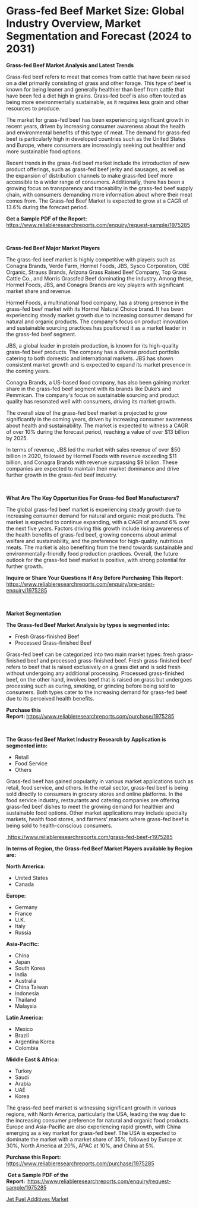 <p><h1>Grass-fed Beef Market Size: Global Industry Overview, Market Segmentation and Forecast (2024 to 2031)</h1></p><p><strong>Grass-fed Beef Market Analysis and Latest Trends</strong></p>
<p><p>Grass-fed beef refers to meat that comes from cattle that have been raised on a diet primarily consisting of grass and other forage. This type of beef is known for being leaner and generally healthier than beef from cattle that have been fed a diet high in grains. Grass-fed beef is also often touted as being more environmentally sustainable, as it requires less grain and other resources to produce.</p><p>The market for grass-fed beef has been experiencing significant growth in recent years, driven by increasing consumer awareness about the health and environmental benefits of this type of meat. The demand for grass-fed beef is particularly high in developed countries such as the United States and Europe, where consumers are increasingly seeking out healthier and more sustainable food options.</p><p>Recent trends in the grass-fed beef market include the introduction of new product offerings, such as grass-fed beef jerky and sausages, as well as the expansion of distribution channels to make grass-fed beef more accessible to a wider range of consumers. Additionally, there has been a growing focus on transparency and traceability in the grass-fed beef supply chain, with consumers demanding more information about where their meat comes from. The Grass-fed Beef Market is expected to grow at a CAGR of 13.6% during the forecast period.</p></p>
<p><strong>Get a Sample PDF of the Report:&nbsp;</strong> <a href="https://www.reliableresearchreports.com/enquiry/request-sample/1975285">https://www.reliableresearchreports.com/enquiry/request-sample/1975285</a></p>
<p>&nbsp;</p>
<p><strong>Grass-fed Beef Major Market Players</strong></p>
<p><p>The grass-fed beef market is highly competitive with players such as Conagra Brands, Verde Farm, Hormel Foods, JBS, Sysco Corporation, OBE Organic, Strauss Brands, Arizona Grass Raised Beef Company, Top Grass Cattle Co., and Morris Grassfed Beef dominating the industry. Among these, Hormel Foods, JBS, and Conagra Brands are key players with significant market share and revenue.</p><p>Hormel Foods, a multinational food company, has a strong presence in the grass-fed beef market with its Hormel Natural Choice brand. It has been experiencing steady market growth due to increasing consumer demand for natural and organic products. The company's focus on product innovation and sustainable sourcing practices has positioned it as a market leader in the grass-fed beef segment.</p><p>JBS, a global leader in protein production, is known for its high-quality grass-fed beef products. The company has a diverse product portfolio catering to both domestic and international markets. JBS has shown consistent market growth and is expected to expand its market presence in the coming years.</p><p>Conagra Brands, a US-based food company, has also been gaining market share in the grass-fed beef segment with its brands like Duke’s and Pemmican. The company's focus on sustainable sourcing and product quality has resonated well with consumers, driving its market growth.</p><p>The overall size of the grass-fed beef market is projected to grow significantly in the coming years, driven by increasing consumer awareness about health and sustainability. The market is expected to witness a CAGR of over 10% during the forecast period, reaching a value of over $13 billion by 2025.</p><p>In terms of revenue, JBS led the market with sales revenue of over $50 billion in 2020, followed by Hormel Foods with revenue exceeding $11 billion, and Conagra Brands with revenue surpassing $9 billion. These companies are expected to maintain their market dominance and drive further growth in the grass-fed beef industry.</p></p>
<p>&nbsp;</p>
<p><strong>What Are The Key Opportunities For Grass-fed Beef Manufacturers?</strong></p>
<p><p>The global grass-fed beef market is experiencing steady growth due to increasing consumer demand for natural and organic meat products. The market is expected to continue expanding, with a CAGR of around 6% over the next five years. Factors driving this growth include rising awareness of the health benefits of grass-fed beef, growing concerns about animal welfare and sustainability, and the preference for high-quality, nutritious meats. The market is also benefiting from the trend towards sustainable and environmentally-friendly food production practices. Overall, the future outlook for the grass-fed beef market is positive, with strong potential for further growth.</p></p>
<p><strong>Inquire or Share Your Questions If Any Before Purchasing This Report:</strong> <a href="https://www.reliableresearchreports.com/enquiry/pre-order-enquiry/1975285">https://www.reliableresearchreports.com/enquiry/pre-order-enquiry/1975285</a></p>
<p>&nbsp;</p>
<p><strong>Market Segmentation</strong></p>
<p><strong>The Grass-fed Beef Market Analysis by types is segmented into:</strong></p>
<p><ul><li>Fresh Grass-finished Beef</li><li>Processed Grass-finished Beef</li></ul></p>
<p><p>Grass-fed beef can be categorized into two main market types: fresh grass-finished beef and processed grass-finished beef. Fresh grass-finished beef refers to beef that is raised exclusively on a grass diet and is sold fresh without undergoing any additional processing. Processed grass-finished beef, on the other hand, involves beef that is raised on grass but undergoes processing such as curing, smoking, or grinding before being sold to consumers. Both types cater to the increasing demand for grass-fed beef due to its perceived health benefits.</p></p>
<p><strong>Purchase this Report:&nbsp;</strong><a href="https://www.reliableresearchreports.com/purchase/1975285">https://www.reliableresearchreports.com/purchase/1975285</a></p>
<p>&nbsp;</p>
<p><strong>The Grass-fed Beef Market Industry Research by Application is segmented into:</strong></p>
<p><ul><li>Retail</li><li>Food Service</li><li>Others</li></ul></p>
<p><p>Grass-fed beef has gained popularity in various market applications such as retail, food service, and others. In the retail sector, grass-fed beef is being sold directly to consumers in grocery stores and online platforms. In the food service industry, restaurants and catering companies are offering grass-fed beef dishes to meet the growing demand for healthier and sustainable food options. Other market applications may include specialty markets, health food stores, and farmers' markets where grass-fed beef is being sold to health-conscious consumers.</p></p>
<p><a href="https://www.reliableresearchreports.com/grass-fed-beef-r1975285">&nbsp;https://www.reliableresearchreports.com/grass-fed-beef-r1975285</a></p>
<p><strong>In terms of Region, the Grass-fed Beef Market Players available by Region are:</strong></p>
<p>
    <p> <strong> North America: </strong>
        <ul>
            <li>United States</li>
            <li>Canada</li>
        </ul>
        </p> 
    <p> <strong> Europe: </strong>
        <ul>
            <li>Germany</li>
            <li>France</li>
            <li>U.K.</li>
            <li>Italy</li>
            <li>Russia</li>
        </ul>
        </p> 
    <p> <strong> Asia-Pacific: </strong>
        <ul>
            <li>China</li>
            <li>Japan</li>
            <li>South Korea</li>
            <li>India</li>
            <li>Australia</li>
            <li>China Taiwan</li>
            <li>Indonesia</li>
            <li>Thailand</li>
            <li>Malaysia</li>
        </ul>
        </p> 
    <p> <strong> Latin America: </strong>
        <ul>
            <li>Mexico</li>
            <li>Brazil</li>
            <li>Argentina Korea</li>
            <li>Colombia</li>
        </ul>
        </p> 
    <p> <strong> Middle East & Africa: </strong>
        <ul>
            <li>Turkey</li>
            <li>Saudi</li>
            <li>Arabia</li>
            <li>UAE</li>
            <li>Korea</li>
        </ul>
    </p>
    </p>
<p><p>The grass-fed beef market is witnessing significant growth in various regions, with North America, particularly the USA, leading the way due to the increasing consumer preference for natural and organic food products. Europe and Asia-Pacific are also experiencing rapid growth, with China emerging as a key market for grass-fed beef. The USA is expected to dominate the market with a market share of 35%, followed by Europe at 30%, North America at 20%, APAC at 10%, and China at 5%.</p></p>
<p><strong>Purchase this Report: </strong><a href="https://www.reliableresearchreports.com/purchase/1975285">https://www.reliableresearchreports.com/purchase/1975285</a></p>
<p>&nbsp;<strong>Get a Sample PDF of the Report:&nbsp;&nbsp;</strong><a href="https://www.reliableresearchreports.com/enquiry/request-sample/1975285">https://www.reliableresearchreports.com/enquiry/request-sample/1975285</a></p>
<p><strong></strong></p>
<p><p><a href="https://glittery-fuchsia-86a.notion.site/Jet-Fuel-Additives-Market-Research-Report-Reveals-The-Latest-Trends-And-Opportunities-of-this-Market-0bf293404e3242d19717c12ab1c2a82a">Jet Fuel Additives Market</a></p></p>